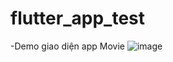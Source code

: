 # flutter_app_test

-Demo giao diện app Movie
![image](https://github.com/TrungHieu1812/flutter_app_test/assets/117133479/7aa591d1-6db2-4ab3-8e94-4e38859a42fc)


